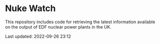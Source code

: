 # Nuke Watch

This repository includes code for retrieving the latest information available on the output of EDF nuclear power plants in the UK.

Last updated: 2022-09-26 23:12